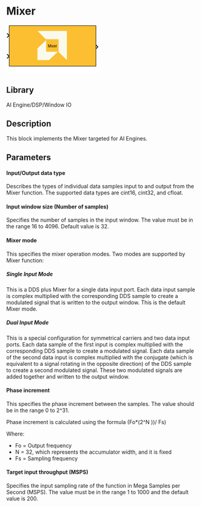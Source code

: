 # Mixer

  
![](./Images/block.png)  

## Library

AI Engine/DSP/Window IO

## Description

This block implements the Mixer targeted for AI Engines.

## Parameters

#### Input/Output data type  
Describes the types of individual data samples input to and output from
the Mixer function. The supported data types are cint16, cint32, and
cfloat.

#### Input window size (Number of samples)  
Specifies the number of samples in the input window. The value must be
in the range 16 to 4096. Default value is 32.

#### Mixer mode  
This specifies the mixer operation modes. Two modes are supported by
Mixer function:

##### Single Input Mode
This is a DDS plus Mixer for a single data input port. Each data input
sample is complex multiplied with the corresponding DDS sample to create
a modulated signal that is written to the output window. This is the
default Mixer mode.

##### Dual Input Mode
This is a special configuration for symmetrical carriers and two data
input ports. Each data sample of the first input is complex multiplied
with the corresponding DDS sample to create a modulated signal. Each
data sample of the second data input is complex multiplied with the
conjugate (which is equivalent to a signal rotating in the opposite
direction) of the DDS sample to create a second modulated signal. These
two modulated signals are added together and written to the output
window.

#### Phase increment  
This specifies the phase increment between the samples. The value should
be in the range 0 to 2^31.

Phase increment is calculated using the formula (Fo\*(2^N ))/ Fs)

Where:
  - Fo = Output frequency
  - N = 32, which represents the accumulator width, and it is fixed
  - Fs = Sampling frequency

#### Target input throughput (MSPS)  
Specifies the input sampling rate of the function in Mega Samples per
Second (MSPS). The value must be in the range 1 to 1000 and the
default value is 200.
